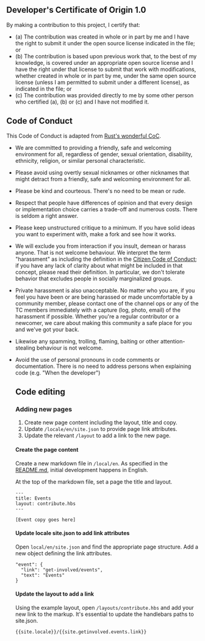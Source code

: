 ## Developer's Certificate of Origin 1.0

By making a contribution to this project, I certify that:

* (a) The contribution was created in whole or in part by me and I
  have the right to submit it under the open source license indicated
  in the file; or
* (b) The contribution is based upon previous work that, to the best
  of my knowledge, is covered under an appropriate open source license
  and I have the right under that license to submit that work with
  modifications, whether created in whole or in part by me, under the
  same open source license (unless I am permitted to submit under a
  different license), as indicated in the file; or
* (c) The contribution was provided directly to me by some other
  person who certified (a), (b) or (c) and I have not modified it.


## Code of Conduct

This Code of Conduct is adapted from [Rust's wonderful
CoC](https://github.com/rust-lang/rust/wiki/Note-development-policy#conduct).

* We are committed to providing a friendly, safe and welcoming
  environment for all, regardless of gender, sexual orientation,
  disability, ethnicity, religion, or similar personal characteristic.
* Please avoid using overtly sexual nicknames or other nicknames that
  might detract from a friendly, safe and welcoming environment for
  all.
* Please be kind and courteous. There's no need to be mean or rude.
* Respect that people have differences of opinion and that every
  design or implementation choice carries a trade-off and numerous
  costs. There is seldom a right answer.
* Please keep unstructured critique to a minimum. If you have solid
  ideas you want to experiment with, make a fork and see how it works.
* We will exclude you from interaction if you insult, demean or harass
  anyone.  That is not welcome behaviour. We interpret the term
  "harassment" as including the definition in the [Citizen Code of
  Conduct](http://citizencodeofconduct.org/); if you have any lack of
  clarity about what might be included in that concept, please read
  their definition. In particular, we don't tolerate behavior that
  excludes people in socially marginalized groups.
* Private harassment is also unacceptable. No matter who you are, if
  you feel you have been or are being harassed or made uncomfortable
  by a community member, please contact one of the channel ops or any
  of the TC members immediately with a capture (log, photo, email) of
  the harassment if possible.  Whether you're a regular contributor or
  a newcomer, we care about making this community a safe place for you
  and we've got your back.
* Likewise any spamming, trolling, flaming, baiting or other
  attention-stealing behaviour is not welcome.
* Avoid the use of personal pronouns in code comments or
  documentation. There is no need to address persons when explaining
  code (e.g. "When the developer")

  ## Code editing

  ### Adding new pages
  1. Create new page content including the layout, title and copy.
  2. Update ```/locale/en/site.json``` to provide page link attributes.
  3. Update the relevant ```/layout``` to add a link to the new page.

  #### Create the page content
  Create a new markdown file in ```/local/en```.  As specified in the [README.md](https://github.com/nodejs/new.nodejs.org/blob/master/README.md#layout), initial development happens in English.

  At the top of the markdown file, set a page the title and layout.

  ```
  ---
  title: Events
  layout: contribute.hbs
  ---

  [Event copy goes here]
  ```

  #### Update locale site.json to add link attributes
  Open ```local/en/site.json``` and find the appropriate page structure. Add a new object defining the link attributes.

  ```
  "event": {
    "link": "get-involved/events",
    "text": "Events"
  }
  ```

  #### Update the layout to add a link
  Using the example layout, open ```/layouts/contribute.hbs``` and add your new link to the markup.  It's essential to update the handlebars paths to site.json.

  ```
  {{site.locale}}/{{site.getinvolved.events.link}}
  ```
